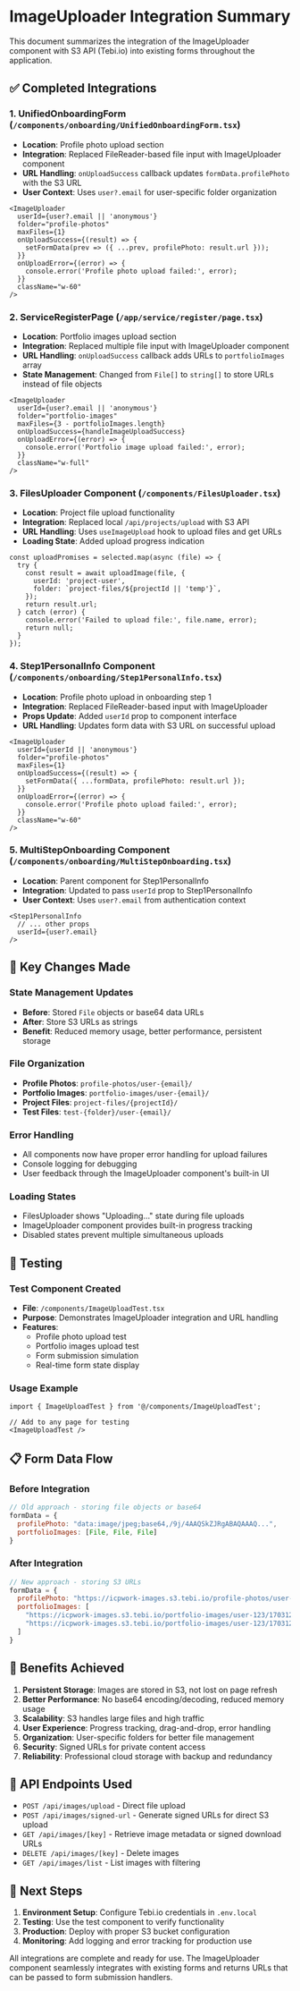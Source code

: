 # ImageUploader Integration Summary

This document summarizes the integration of the ImageUploader component with S3 API (Tebi.io) into existing forms throughout the application.

## ✅ Completed Integrations

### 1. UnifiedOnboardingForm (`/components/onboarding/UnifiedOnboardingForm.tsx`)
- **Location**: Profile photo upload section
- **Integration**: Replaced FileReader-based file input with ImageUploader component
- **URL Handling**: `onUploadSuccess` callback updates `formData.profilePhoto` with the S3 URL
- **User Context**: Uses `user?.email` for user-specific folder organization

```tsx
<ImageUploader
  userId={user?.email || 'anonymous'}
  folder="profile-photos"
  maxFiles={1}
  onUploadSuccess={(result) => {
    setFormData(prev => ({ ...prev, profilePhoto: result.url }));
  }}
  onUploadError={(error) => {
    console.error('Profile photo upload failed:', error);
  }}
  className="w-60"
/>
```

### 2. ServiceRegisterPage (`/app/service/register/page.tsx`)
- **Location**: Portfolio images upload section
- **Integration**: Replaced multiple file input with ImageUploader component
- **URL Handling**: `onUploadSuccess` callback adds URLs to `portfolioImages` array
- **State Management**: Changed from `File[]` to `string[]` to store URLs instead of file objects

```tsx
<ImageUploader
  userId={user?.email || 'anonymous'}
  folder="portfolio-images"
  maxFiles={3 - portfolioImages.length}
  onUploadSuccess={handleImageUploadSuccess}
  onUploadError={(error) => {
    console.error('Portfolio image upload failed:', error);
  }}
  className="w-full"
/>
```

### 3. FilesUploader Component (`/components/FilesUploader.tsx`)
- **Location**: Project file upload functionality
- **Integration**: Replaced local `/api/projects/upload` with S3 API
- **URL Handling**: Uses `useImageUpload` hook to upload files and get URLs
- **Loading State**: Added upload progress indication

```tsx
const uploadPromises = selected.map(async (file) => {
  try {
    const result = await uploadImage(file, {
      userId: 'project-user',
      folder: `project-files/${projectId || 'temp'}`,
    });
    return result.url;
  } catch (error) {
    console.error('Failed to upload file:', file.name, error);
    return null;
  }
});
```

### 4. Step1PersonalInfo Component (`/components/onboarding/Step1PersonalInfo.tsx`)
- **Location**: Profile photo upload in onboarding step 1
- **Integration**: Replaced FileReader-based input with ImageUploader
- **Props Update**: Added `userId` prop to component interface
- **URL Handling**: Updates form data with S3 URL on successful upload

```tsx
<ImageUploader
  userId={userId || 'anonymous'}
  folder="profile-photos"
  maxFiles={1}
  onUploadSuccess={(result) => {
    setFormData({ ...formData, profilePhoto: result.url });
  }}
  onUploadError={(error) => {
    console.error('Profile photo upload failed:', error);
  }}
  className="w-60"
/>
```

### 5. MultiStepOnboarding Component (`/components/onboarding/MultiStepOnboarding.tsx`)
- **Location**: Parent component for Step1PersonalInfo
- **Integration**: Updated to pass `userId` prop to Step1PersonalInfo
- **User Context**: Uses `user?.email` from authentication context

```tsx
<Step1PersonalInfo
  // ... other props
  userId={user?.email}
/>
```

## 🔧 Key Changes Made

### State Management Updates
- **Before**: Stored `File` objects or base64 data URLs
- **After**: Store S3 URLs as strings
- **Benefit**: Reduced memory usage, better performance, persistent storage

### File Organization
- **Profile Photos**: `profile-photos/user-{email}/`
- **Portfolio Images**: `portfolio-images/user-{email}/`
- **Project Files**: `project-files/{projectId}/`
- **Test Files**: `test-{folder}/user-{email}/`

### Error Handling
- All components now have proper error handling for upload failures
- Console logging for debugging
- User feedback through the ImageUploader component's built-in UI

### Loading States
- FilesUploader shows "Uploading..." state during file uploads
- ImageUploader component provides built-in progress tracking
- Disabled states prevent multiple simultaneous uploads

## 🧪 Testing

### Test Component Created
- **File**: `/components/ImageUploadTest.tsx`
- **Purpose**: Demonstrates ImageUploader integration and URL handling
- **Features**: 
  - Profile photo upload test
  - Portfolio images upload test
  - Form submission simulation
  - Real-time form state display

### Usage Example
```tsx
import { ImageUploadTest } from '@/components/ImageUploadTest';

// Add to any page for testing
<ImageUploadTest />
```

## 📋 Form Data Flow

### Before Integration
```javascript
// Old approach - storing file objects or base64
formData = {
  profilePhoto: "data:image/jpeg;base64,/9j/4AAQSkZJRgABAQAAAQ...",
  portfolioImages: [File, File, File]
}
```

### After Integration
```javascript
// New approach - storing S3 URLs
formData = {
  profilePhoto: "https://icpwork-images.s3.tebi.io/profile-photos/user-123/1703123456789-abc123.jpg",
  portfolioImages: [
    "https://icpwork-images.s3.tebi.io/portfolio-images/user-123/1703123456790-def456.jpg",
    "https://icpwork-images.s3.tebi.io/portfolio-images/user-123/1703123456791-ghi789.jpg"
  ]
}
```

## 🚀 Benefits Achieved

1. **Persistent Storage**: Images are stored in S3, not lost on page refresh
2. **Better Performance**: No base64 encoding/decoding, reduced memory usage
3. **Scalability**: S3 handles large files and high traffic
4. **User Experience**: Progress tracking, drag-and-drop, error handling
5. **Organization**: User-specific folders for better file management
6. **Security**: Signed URLs for private content access
7. **Reliability**: Professional cloud storage with backup and redundancy

## 🔗 API Endpoints Used

- `POST /api/images/upload` - Direct file upload
- `POST /api/images/signed-url` - Generate signed URLs for direct S3 upload
- `GET /api/images/[key]` - Retrieve image metadata or signed download URLs
- `DELETE /api/images/[key]` - Delete images
- `GET /api/images/list` - List images with filtering

## 📝 Next Steps

1. **Environment Setup**: Configure Tebi.io credentials in `.env.local`
2. **Testing**: Use the test component to verify functionality
3. **Production**: Deploy with proper S3 bucket configuration
4. **Monitoring**: Add logging and error tracking for production use

All integrations are complete and ready for use. The ImageUploader component seamlessly integrates with existing forms and returns URLs that can be passed to form submission handlers.
